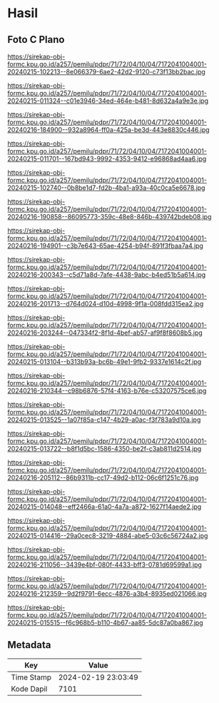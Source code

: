 # Hasil

## Foto C Plano

https://sirekap-obj-formc.kpu.go.id/a257/pemilu/pdpr/71/72/04/10/04/7172041004001-20240215-102213--8e066379-6ae2-42d2-9120-c73f13bb2bac.jpg

https://sirekap-obj-formc.kpu.go.id/a257/pemilu/pdpr/71/72/04/10/04/7172041004001-20240215-011324--c01e3946-34ed-464e-b481-8d632a4a9e3e.jpg

https://sirekap-obj-formc.kpu.go.id/a257/pemilu/pdpr/71/72/04/10/04/7172041004001-20240216-184900--932a8964-ff0a-425a-be3d-443e8830c446.jpg

https://sirekap-obj-formc.kpu.go.id/a257/pemilu/pdpr/71/72/04/10/04/7172041004001-20240215-011701--167bd943-9992-4353-9412-e96868ad4aa6.jpg

https://sirekap-obj-formc.kpu.go.id/a257/pemilu/pdpr/71/72/04/10/04/7172041004001-20240215-102740--0b8be1d7-fd2b-4ba1-a93a-40c0ca5e6678.jpg

https://sirekap-obj-formc.kpu.go.id/a257/pemilu/pdpr/71/72/04/10/04/7172041004001-20240216-190858--86095773-359c-48e8-846b-439742bdeb08.jpg

https://sirekap-obj-formc.kpu.go.id/a257/pemilu/pdpr/71/72/04/10/04/7172041004001-20240216-194901--c3b7e643-65ae-4254-b94f-891f3fbaa7a4.jpg

https://sirekap-obj-formc.kpu.go.id/a257/pemilu/pdpr/71/72/04/10/04/7172041004001-20240216-200343--c5d71a8d-7afe-4438-9abc-b4ed51b5a614.jpg

https://sirekap-obj-formc.kpu.go.id/a257/pemilu/pdpr/71/72/04/10/04/7172041004001-20240216-201713--d764d024-d10d-4998-9f1a-008fdd315ea2.jpg

https://sirekap-obj-formc.kpu.go.id/a257/pemilu/pdpr/71/72/04/10/04/7172041004001-20240216-203244--047334f2-8f1d-4bef-ab57-af9f8f8608b5.jpg

https://sirekap-obj-formc.kpu.go.id/a257/pemilu/pdpr/71/72/04/10/04/7172041004001-20240215-013104--b313b93a-bc6b-49e1-9fb2-9337e1614c2f.jpg

https://sirekap-obj-formc.kpu.go.id/a257/pemilu/pdpr/71/72/04/10/04/7172041004001-20240216-210344--c98b6876-57f4-4163-b76e-c53207575ce6.jpg

https://sirekap-obj-formc.kpu.go.id/a257/pemilu/pdpr/71/72/04/10/04/7172041004001-20240215-013525--1a07f85a-c147-4b29-a0ac-f3f783a9d10a.jpg

https://sirekap-obj-formc.kpu.go.id/a257/pemilu/pdpr/71/72/04/10/04/7172041004001-20240215-013722--b8f1d5bc-1586-4350-be2f-c3ab811d2514.jpg

https://sirekap-obj-formc.kpu.go.id/a257/pemilu/pdpr/71/72/04/10/04/7172041004001-20240216-205112--86b9311b-cc17-49d2-b112-06c6f1251c76.jpg

https://sirekap-obj-formc.kpu.go.id/a257/pemilu/pdpr/71/72/04/10/04/7172041004001-20240215-014048--eff2466a-61a0-4a7a-a872-1627f14aede2.jpg

https://sirekap-obj-formc.kpu.go.id/a257/pemilu/pdpr/71/72/04/10/04/7172041004001-20240215-014416--29a0cec8-3219-4884-abe5-03c6c56724a2.jpg

https://sirekap-obj-formc.kpu.go.id/a257/pemilu/pdpr/71/72/04/10/04/7172041004001-20240216-211056--3439e4bf-080f-4433-bff3-0781d69599a1.jpg

https://sirekap-obj-formc.kpu.go.id/a257/pemilu/pdpr/71/72/04/10/04/7172041004001-20240216-212359--9d2f9791-6ecc-4876-a3b4-8935ed021066.jpg

https://sirekap-obj-formc.kpu.go.id/a257/pemilu/pdpr/71/72/04/10/04/7172041004001-20240215-015515--f6c968b5-b110-4b67-aa85-5dc87a0ba867.jpg


## Metadata

| Key        | Value               |
| ---------- | ------------------- |
| Time Stamp | 2024-02-19 23:03:49 |
| Kode Dapil | 7101                |



